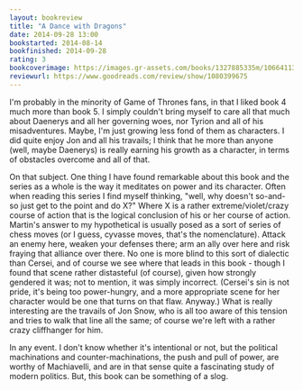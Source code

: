 ```yaml
---
layout: bookreview
title: "A Dance with Dragons"
date: 2014-09-28 13:00
bookstarted: 2014-08-14
bookfinished: 2014-09-28
rating: 3
bookcoverimage: https://images.gr-assets.com/books/1327885335m/10664113.jpg
reviewurl: https://www.goodreads.com/review/show/1080399675
---
```


I'm probably in the minority of Game of Thrones fans, in that I liked book 4 much more than book 5. I simply couldn't bring myself to care all that much about Daenerys and all her governing woes, nor Tyrion and all of his misadventures. Maybe, I'm just growing less fond of them as characters. I did quite enjoy Jon and all his travails; I think that he more than anyone (well, maybe Daenerys) is really earning his growth as a character, in terms of obstacles overcome and all of that.



On that subject. One thing I have found remarkable about this book and the series as a whole is the way it meditates on power and its character. Often when reading this series I find myself thinking, "well, why doesn't so-and-so just get to the point and do X?" Where X is a rather extreme/violet/crazy course of action that is the logical conclusion of his or her course of action. Martin's answer to my hypothetical is usually posed as a sort of series of chess moves (or I guess, cyvasse moves, that's the nomenclature). Attack an enemy here, weaken your defenses there; arm an ally over here and risk fraying that alliance over there. No one is more blind to this sort of dialectic than Cersei, and of course we see where that leads in this book - though I found that scene rather distasteful (of course), given how strongly gendered it was; not to mention, it was simply incorrect. (Cersei's sin is not pride, it's being too power-hungry, and a more appropriate scene for her character would be one that turns on that flaw. Anyway.) What is really interesting are the travails of Jon Snow, who is all too aware of this tension and tries to walk that line all the same; of course we're left with a rather crazy cliffhanger for him.



In any event. I don't know whether it's intentional or not, but the political machinations and counter-machinations, the push and pull of power, are worthy of Machiavelli, and are in that sense quite a fascinating study of modern politics. But, this book can be something of a slog.